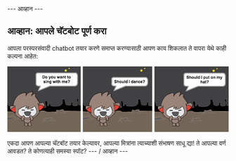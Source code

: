 \--- आव्हान \---

## आव्हान: आपले चॅटबोट पूर्ण करा

आपला परस्परसंवादी chatbot तयार करणे समाप्त करण्यासाठी आपण काय शिकलात ते वापरा येथे काही कल्पना आहेत:

![चॅटबॉट कल्पना](images/chatbot-ideas.png)

एकदा आपण आपल्या चॅटबॉट तयार केल्यावर, आपल्या मित्रांना त्याच्याशी संभाषण साधू द्या! ते आपल्या वर्ण आवडत? ते कोणत्याही समस्या स्पॉट? \--- / आव्हान \---